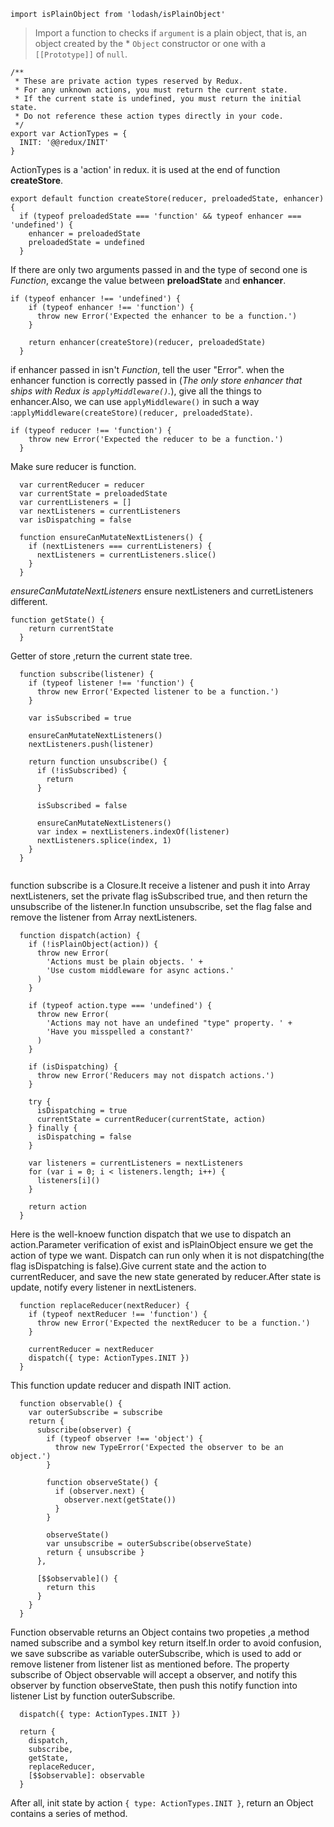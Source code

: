 ```
import isPlainObject from 'lodash/isPlainObject'
```
> Import a function to checks if `argument` is a plain object, that is, an object created by the * `Object` constructor or one with a  `[[Prototype]]` of `null`. 

```
/**
 * These are private action types reserved by Redux.
 * For any unknown actions, you must return the current state.
 * If the current state is undefined, you must return the initial state.
 * Do not reference these action types directly in your code.
 */
export var ActionTypes = {
  INIT: '@@redux/INIT'
}
```
ActionTypes is a 'action' in redux. it is used at the end of function **createStore**.



```
export default function createStore(reducer, preloadedState, enhancer) {
  if (typeof preloadedState === 'function' && typeof enhancer === 'undefined') {
    enhancer = preloadedState
    preloadedState = undefined
  }
```

If there are only two arguments passed in and the type of second one is *Function*, excange the value between **preloadState** and **enhancer**.



```
if (typeof enhancer !== 'undefined') {
    if (typeof enhancer !== 'function') {
      throw new Error('Expected the enhancer to be a function.')
    }

    return enhancer(createStore)(reducer, preloadedState)
  }
```
if enhancer passed in isn't *Function*, tell the user "Error". when the enhancer function is correctly passed in (*The only store enhancer that ships with Redux is `applyMiddleware()`.*), give all the things to enhancer.Also, we can use `applyMiddleware()` in such a way :`applyMiddleware(createStore)(reducer, preloadedState)`.
```
if (typeof reducer !== 'function') {
    throw new Error('Expected the reducer to be a function.')
  }
```
Make sure reducer is function.
```
  var currentReducer = reducer
  var currentState = preloadedState
  var currentListeners = []
  var nextListeners = currentListeners
  var isDispatching = false
  
  function ensureCanMutateNextListeners() {
    if (nextListeners === currentListeners) {
      nextListeners = currentListeners.slice()
    }
  }
```
*ensureCanMutateNextListeners* ensure nextListeners and curretListeners different.
```
function getState() {
    return currentState
  }
```
Getter of store ,return the current state tree.

```
  function subscribe(listener) {
    if (typeof listener !== 'function') {
      throw new Error('Expected listener to be a function.')
    }

    var isSubscribed = true

    ensureCanMutateNextListeners()
    nextListeners.push(listener)

    return function unsubscribe() {
      if (!isSubscribed) {
        return
      }

      isSubscribed = false

      ensureCanMutateNextListeners()
      var index = nextListeners.indexOf(listener)
      nextListeners.splice(index, 1)
    }
  }
  
```
function subscribe is a Closure.It receive a listener and push it into Array nextListeners, set the private flag isSubscribed true, and then return the unsubscribe of the listener.In function unsubscribe, set the flag false and remove the listener from Array nextListeners.
```
  function dispatch(action) {
    if (!isPlainObject(action)) {
      throw new Error(
        'Actions must be plain objects. ' +
        'Use custom middleware for async actions.'
      )
    }

    if (typeof action.type === 'undefined') {
      throw new Error(
        'Actions may not have an undefined "type" property. ' +
        'Have you misspelled a constant?'
      )
    }

    if (isDispatching) {
      throw new Error('Reducers may not dispatch actions.')
    }

    try {
      isDispatching = true
      currentState = currentReducer(currentState, action)
    } finally {
      isDispatching = false
    }

    var listeners = currentListeners = nextListeners
    for (var i = 0; i < listeners.length; i++) {
      listeners[i]()
    }

    return action
  }
```
  Here is the well-knoew function dispatch that we use to dispatch an action.Parameter verification of exist and isPlainObject ensure we get the action of type we want. Dispatch can run only when it is not dispatching(the flag isDispatching is false).Give current state and the action to currentReducer, and save the new state generated by reducer.After state is update, notify every listener in nextListeners.
```
  function replaceReducer(nextReducer) {
    if (typeof nextReducer !== 'function') {
      throw new Error('Expected the nextReducer to be a function.')
    }

    currentReducer = nextReducer
    dispatch({ type: ActionTypes.INIT })
  }
```
This function update reducer and dispath INIT action.
```
  function observable() {
    var outerSubscribe = subscribe
    return {
      subscribe(observer) {
        if (typeof observer !== 'object') {
          throw new TypeError('Expected the observer to be an object.')
        }

        function observeState() {
          if (observer.next) {
            observer.next(getState())
          }
        }

        observeState()
        var unsubscribe = outerSubscribe(observeState)
        return { unsubscribe }
      },

      [$$observable]() {
        return this
      }
    }
  }
```
 Function observable returns an Object contains two propeties ,a method named subscribe and a symbol key return itself.In order to  avoid confusion, we save subscribe as variable outerSubscribe, which is used to add or remove listener from listener list as mentioned before. The property subscribe of Object observable will accept a observer, and notify this observer by function observeState, then push this notify function into listener List by function outerSubscribe.

```
  dispatch({ type: ActionTypes.INIT })

  return {
    dispatch,
    subscribe,
    getState,
    replaceReducer,
    [$$observable]: observable
  }
```
After all, init state by action `{ type: ActionTypes.INIT }`, return an Object contains a series of method.





